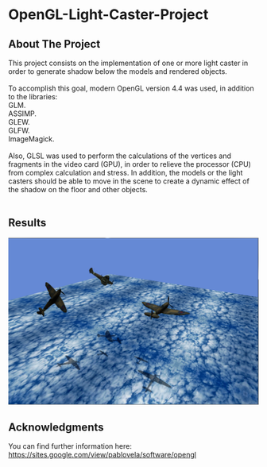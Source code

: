 # OpenGL-Light-Caster-Project

## About The Project
This project consists on the implementation of one or more light caster in order to generate shadow below the models and rendered objects.<br />
<br />
To accomplish this goal, modern OpenGL version 4.4 was used, in addition to the libraries:<br />
GLM.<br />
ASSIMP. <br />
GLEW. <br />
GLFW. <br />
ImageMagick. <br />
<br />
Also, GLSL was used to perform the calculations of the vertices and fragments in  the video card (GPU), in order to relieve the processor (CPU) from complex calculation and stress. 
In addition, the models or the light casters should be able to move in the scene to create a dynamic effect of the shadow on the floor and other objects.<br />
<br />

## Results
![This is an image](images/results.png)

## Acknowledgments
You can find further information here: https://sites.google.com/view/pablovela/software/opengl
